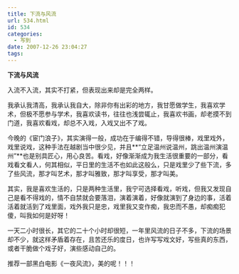 ```yaml
---
title: 下流与风流
url: 534.html
id: 534
categories:
  - 写到
date: 2007-12-26 23:04:27
tags:
---
```


**下流与风流**

  
入流不入流，其实不打紧，但表现出来却是完全两样。  
  
我承认我清高，我承认我自大，除非你有出彩的地方，我甘愿做学生，我喜欢学术，但极不愿参与学术，我喜欢读书，往往也浅尝辄止，我喜欢书画，却老摸不到门道，我喜欢看戏，却总不入戏，入戏又出不了戏。  
  
今晚的《宦门浪子》，其实演得一般，成功在于编得不错，导得很棒，戏里戏外，戏里说戏，这种手法在越剧当中很少见，并且**“立足温州说温州，跳出温州演温州”**也是别具匠心，用心良苦。看戏，好像渐渐成为我生活很重要的一部分，看戏看文看人，何其相似，平日里的生活不也如此这般么，只是戏里少了些下流，多了些风流，那才叫艺术，那才叫雅致，那才叫享受，那才叫美。  
  
其实，我是喜欢生活的，只是两种生活里，我宁可选择看戏，听戏，但我又发现自己是看不得戏的，情不自禁就会要落泪，演着演着，好像就演到了身边的事，活着活着就活到了戏里面，戏外我只是忠，戏里我又变作痴，我忠而不愚，却痴痴犯傻，叫我如何是好呀！  
  
一天二小时很长，其它的二十个小时却很短，一年里风流的日子不多，下流的场景却不少，就这样矛盾着存在，且苦还乐的度日，也许写写戏文好，写些真的东西，或者干脆做个戏子好，演些感动自己的。  
  
推荐一部黑白电影《一夜风流》，美的呢！！！
